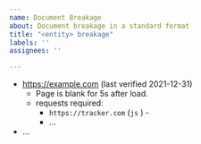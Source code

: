 ```yaml
---
name: Document Breakage
about: Document breakage in a standard format
title: "<entity> breakage"
labels: ''
assignees: ''

---
```


<!-- Each exception should be documented. Please create an issue using this template before creating a new exception. The exception should then link back to the created issue. -->
<!-- Title should contain eTLD+1 of the tracker (and not the site that's broken). -->
  
- https://example.com <!--link to page with breakage--> (last verified 2021-12-31)
  - Page is blank for 5s after load. <!-- description of breakage -->
  - requests required:
    - `https://tracker.com` <!-- url of the request that needs to be unblocked --> (`js` <!--resource type(s)-->) - <!--additional description-->
    - …
- … <!-- other site that's broken due to blocking of the same tracker -->
